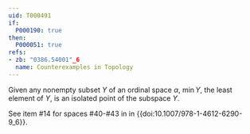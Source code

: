 ```yaml
---
uid: T000491
if:
  P000190: true
then:
  P000051: true
refs:
- zb: "0386.54001"_6
  name: Counterexamples in Topology
---
```


Given any nonempty subset $Y$ of an ordinal space $\alpha$, $\min Y$, the least element of $Y$, is an isolated point of the subspace $Y$.

See item #14 for spaces #40-#43 in in {{doi:10.1007/978-1-4612-6290-9_6}}.
